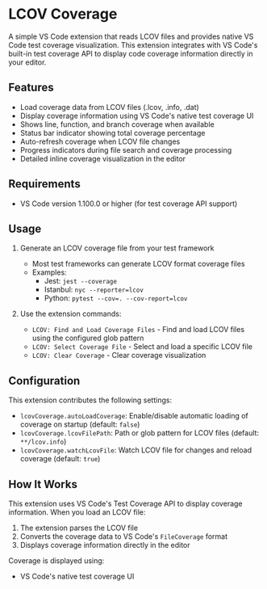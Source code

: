 # LCOV Coverage

A simple VS Code extension that reads LCOV files and provides native VS Code test coverage visualization. This extension integrates with VS Code's built-in test coverage API to display code coverage information directly in your editor.

## Features

- Load coverage data from LCOV files (.lcov, .info, .dat)
- Display coverage information using VS Code's native test coverage UI
- Shows line, function, and branch coverage when available
- Status bar indicator showing total coverage percentage
- Auto-refresh coverage when LCOV file changes
- Progress indicators during file search and coverage processing
- Detailed inline coverage visualization in the editor

## Requirements

- VS Code version 1.100.0 or higher (for test coverage API support)

## Usage

1. Generate an LCOV coverage file from your test framework
   - Most test frameworks can generate LCOV format coverage files
   - Examples:
     - Jest: `jest --coverage`
     - Istanbul: `nyc --reporter=lcov`
     - Python: `pytest --cov=. --cov-report=lcov`

2. Use the extension commands:
   - `LCOV: Find and Load Coverage Files` - Find and load LCOV files using the configured glob pattern
   - `LCOV: Select Coverage File` - Select and load a specific LCOV file
   - `LCOV: Clear Coverage` - Clear coverage visualization

## Configuration

This extension contributes the following settings:

* `lcovCoverage.autoLoadCoverage`: Enable/disable automatic loading of coverage on startup (default: `false`)
* `lcovCoverage.lcovFilePath`: Path or glob pattern for LCOV files (default: `**/lcov.info`)
* `lcovCoverage.watchLcovFile`: Watch LCOV file for changes and reload coverage (default: `true`)

## How It Works

This extension uses VS Code's Test Coverage API to display coverage information. When you load an LCOV file:

1. The extension parses the LCOV file
2. Converts the coverage data to VS Code's `FileCoverage` format
3. Displays coverage information directly in the editor

Coverage is displayed using:
- VS Code's native test coverage UI